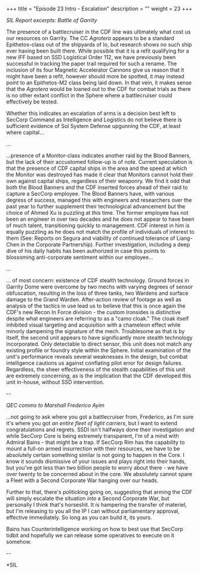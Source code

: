 +++
title = "Episode 23 Intro - Escalation"
description = ""
weight = 23
+++

*SIL Report excerpts: Battle of Garrity*

The presence of a battlecruiser in the CDF line was ultimately what cost us our resources on Garrity. The CC _Agrotera_ appears to be a standard Epithetos-class out of the shipyards of Io, but research shows no such ship ever having been built there. While possible that it is a refit qualifying for a new IFF based on SSD Logistical Order 112, we have previously been successful in tracking the paper trail required for such a rename. The inclusion of its four Magnetic Accelerator Cannons give us reason that it might have been a refit, however should more be spotted, it may instead point to an Epithetos-M2 class being laid down. In that vein, it makes sense that the _Agrotera_ would be loaned out to the CDF for combat trials as there is no other extant conflict in the Sphere where a battlecruiser could effectively be tested. 

Whether this indicates an escalation of arms is a decision best left to SecCorp Command as Intelligence and Logistics do not believe there is sufficient evidence of Sol System Defense upgunning the CDF, at least where capital...

...

...presence of a Monitor-class indicates another raid by the Blood Banners, but the lack of their accustomed follow-up is of note. Current speculation is that the presence of CDF capital ships in the area and the speed at which the Monitor was destroyed has made it clear that Monitors cannot hold their own against capital ships, regardless of their weaponry. We find it odd that both the Blood Banners and the CDF inserted forces ahead of their raid to capture a SecCorp employee. The Blood Banners have, with various degress of success, managed this with engineers and researchers over the past year to further supplement their technological advancement but the choice of Ahmed Xu is puzzling at this time. The former employee has not been an engineer in over two decades and he does not appear to have been of much talent, transitioning quickly to management. CDF interest in him is equally puzzling as he does not match the profile of individuals of interest to them (See: Reports on Segura and viability of continued tolerance of Liang-Chen in the Corporate Partnership). Further investigation, including a deep dive of his daily habits has been authorized in case this points to blossoming anti-corporate sentiment within our employee...

...

... of most concern: existence of CDF stealth technology. Ground forces in Garrity Dome were overcome by two mechs with varying degrees of sensor obfuscation, resulting in the loss of three tanks, two Wardens and surface damage to the Grand Warden. After-action review of footage as well as analysis of the tactics in use lead us to believe that this is once again the CDF's new Recon In Force division - the custom Ironsides is distinctive despite what engineers are referring to as a "camo cloak." The cloak itself inhibited visual targeting and acquisition with a chameleon effect while minorly dampening the signature of the mech. Troublesome as that is by itself, the second unit appears to have significantly more stealth technology incorporated. Only detectable to direct sensor, this unit does not match any existing profile or foundry style within the Sphere. Initial examination of the unit's performance reveals several weaknesses in the design, but combat intelligence cautions us against conflating pilot error for design failures. Regardless, the sheer effectiveness of the stealth capabilities of this unit are extremely concerning, as is the implication that the CDF developed this unit in-house, without SSD intervention. 

--

*QEC comms to Marshall Frederico Ayim*

...not going to ask where you got a battlecruiser from, Frederico, as I'm sure it's where you got _an entire fleet of light carriers_, but I want to extend congratulations and regrets. SSDI isn't halfways done their investigation and while SecCorp Core is being extremely transparent, I'm of a mind with Admiral Bains - that might be a trap. If SecCorp Rim has the capability to mount a full-on armed insurrection with their resources, we have to be absolutely certain something similar is not going to happen in the Core. I know it sounds dismissive of your issues and plays right into their hands, but you've got less than two billion people to worry about there - we have over twenty to be concerned about in the core. We absolutely cannot spare a Fleet with a Second Corporate War hanging over our heads.  

Further to that, there's politicking going on, suggesting that arming the CDF will simply escalate the situation _into_ a Second Corporate War, but personally I think that's horseshit. It _is_ hampering the transfer of materiel, but I'm releasing to you all the IP I can without parliamentary approval, effective immediately. So long as you can build it, its yours.

Bains has Counterintelligence working on how to best use that SecCorp tidbit and hopefully we can release some operatives to execute on it somehow.

--

*SIL 